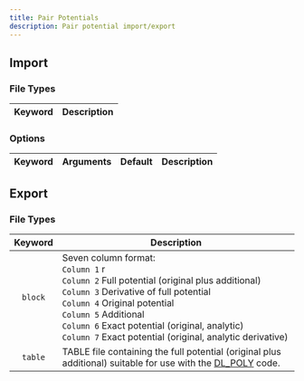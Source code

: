 ```yaml
---
title: Pair Potentials
description: Pair potential import/export
---
```


## Import

### File Types

|Keyword|Description|
|:---:|-----------|

### Options

|Keyword|Arguments|Default|Description|
|:------|:--:|:-----:|-----------|

## Export

### File Types

|Keyword|Description|
|:---:|-----------|
|`block`|Seven column format: </br> `Column 1` r</br>`Column 2` Full potential (original plus additional)</br>`Column 3` Derivative of full potential</br>`Column 4` Original potential</br>`Column 5` Additional</br>`Column 6` Exact potential (original, analytic)</br>`Column 7` Exact potential (original, analytic derivative)|
|`table`|TABLE file containing the full potential (original plus additional) suitable for use with the [DL_POLY](https://www.scd.stfc.ac.uk/Pages/DL_POLY.aspx) code.|
